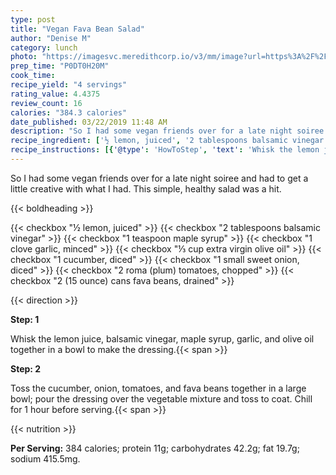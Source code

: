 ```yaml
---
type: post
title: "Vegan Fava Bean Salad"
author: "Denise M"
category: lunch
photo: "https://imagesvc.meredithcorp.io/v3/mm/image?url=https%3A%2F%2Fimages.media-allrecipes.com%2Fuserphotos%2F1947471.jpg"
prep_time: "P0DT0H20M"
cook_time: 
recipe_yield: "4 servings"
rating_value: 4.4375
review_count: 16
calories: "384.3 calories"
date_published: 03/22/2019 11:48 AM
description: "So I had some vegan friends over for a late night soiree and had to get a little creative with what I had. This simple, healthy salad was a hit."
recipe_ingredient: ['½ lemon, juiced', '2 tablespoons balsamic vinegar', '1 teaspoon maple syrup', '1 clove garlic, minced', '⅓ cup extra virgin olive oil', '1 cucumber, diced', '1 small sweet onion, diced', '2 roma (plum) tomatoes, chopped', '2 (15 ounce) cans fava beans, drained']
recipe_instructions: [{'@type': 'HowToStep', 'text': 'Whisk the lemon juice, balsamic vinegar, maple syrup, garlic, and olive oil together in a bowl to make the dressing.\n'}, {'@type': 'HowToStep', 'text': 'Toss the cucumber, onion, tomatoes, and fava beans together in a large bowl; pour the dressing over the vegetable mixture and toss to coat. Chill for 1 hour before serving.\n'}]
---
```


So I had some vegan friends over for a late night soiree and had to get a little creative with what I had. This simple, healthy salad was a hit. 

{{< boldheading >}}

{{< checkbox "½  lemon, juiced" >}}
{{< checkbox "2 tablespoons balsamic vinegar" >}}
{{< checkbox "1 teaspoon maple syrup" >}}
{{< checkbox "1 clove garlic, minced" >}}
{{< checkbox "⅓ cup extra virgin olive oil" >}}
{{< checkbox "1  cucumber, diced" >}}
{{< checkbox "1 small sweet onion, diced" >}}
{{< checkbox "2  roma (plum) tomatoes, chopped" >}}
{{< checkbox "2 (15 ounce) cans fava beans, drained" >}}


{{< direction >}}

**Step: 1**

Whisk the lemon juice, balsamic vinegar, maple syrup, garlic, and olive oil together in a bowl to make the dressing.{{< span >}}

**Step: 2**

Toss the cucumber, onion, tomatoes, and fava beans together in a large bowl; pour the dressing over the vegetable mixture and toss to coat. Chill for 1 hour before serving.{{< span >}}

{{< nutrition >}}

**Per Serving:** 384 calories; protein 11g; carbohydrates 42.2g; fat 19.7g; sodium 415.5mg.